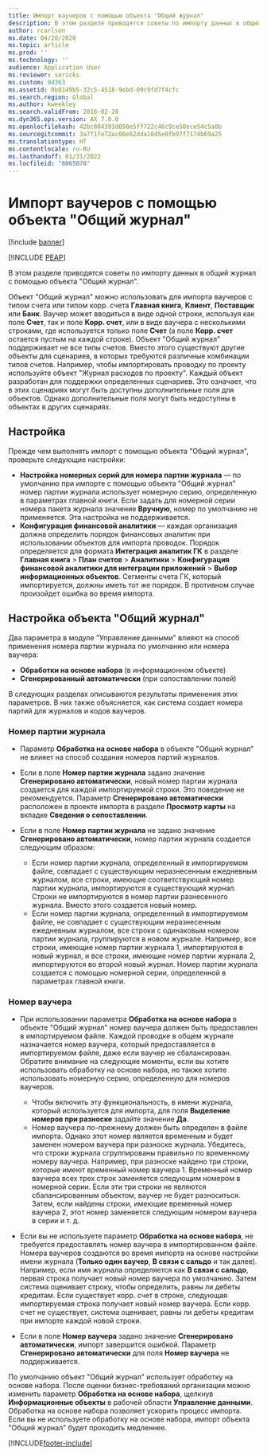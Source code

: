 ```yaml
---
title: Импорт ваучеров с помощью объекта "Общий журнал"
description: В этом разделе приводятся советы по импорту данных в общий журнал с помощью объекта "Общий журнал".
author: rcarlson
ms.date: 04/20/2020
ms.topic: article
ms.prod: ''
ms.technology: ''
audience: Application User
ms.reviewer: sericks
ms.custom: 94363
ms.assetid: 0b8149b5-32c5-4518-9ebd-09c9fd7f4cfc
ms.search.region: Global
ms.author: kweekley
ms.search.validFrom: 2016-02-28
ms.dyn365.ops.version: AX 7.0.0
ms.openlocfilehash: 42bc804393d050e5ff722c46c9ce50ece54c5a0b
ms.sourcegitcommit: 3a7f1fe72ac08e62dda1045e0fb97f7174b69a25
ms.translationtype: HT
ms.contentlocale: ru-RU
ms.lasthandoff: 01/31/2022
ms.locfileid: "8065078"
---
```

# <a name="importing-vouchers-by-using-the-general-journal-entity"></a>Импорт ваучеров с помощью объекта "Общий журнал"

[!include [banner](../includes/banner.md)]


[!INCLUDE [PEAP](../../../includes/peap-1.md)]

В этом разделе приводятся советы по импорту данных в общий журнал с помощью объекта "Общий журнал".

Объект "Общий журнал" можно использовать для импорта ваучеров с типом счета или типом корр. счета **Главная книга**, **Клиент**, **Поставщик** или **Банк**. Ваучер может вводиться в виде одной строки, используя как поле **Счет**, так и поле **Корр. счет**, или в виде ваучера с несколькими строками, где используется только поле **Счет** (а поле **Корр. счет** остается пустым на каждой строке). Объект "Общий журнал" поддерживает не все типы счетов. Вместо этого существуют другие объекты для сценариев, в которых требуются различные комбинации типов счетов. Например, чтобы импортировать проводку по проекту используйте объект "Журнал расходов по проекту". Каждый объект разработан для поддержки определенных сценариев. Это означает, что в этих сценариях могут быть доступны дополнительные поля для объектов. Однако дополнительные поля могут быть недоступны в объектах в других сценариях.

## <a name="setup"></a>Настройка
Прежде чем выполнять импорт с помощью объекта "Общий журнал", проверьте следующие настройки:

- **Настройка номерных серий для номера партии журнала** — по умолчанию при импорте с помощью объекта "Общий журнал" номер партии журнала использует номерную серию, определенную в параметрах главной книги. Если задать для номерной серии номера пакета журнала значение **Вручную**, номер по умолчанию не применяется. Эта настройка не поддерживается.
- **Конфигурация финансовой аналитики** — каждая организация должна определить порядок финансовых аналитик при использовании объектов для импорта проводок. Порядок определяется для формата **Интеграция аналитик ГК** в разделе **Главная книга** &gt; **План счетов** &gt; **Аналитики** &gt; **Конфигурация финансовой аналитики для интеграции приложений** &gt; **Выбор информационных объектов**. Сегменты счета ГК, который импортируется, должны иметь тот же порядок. В противном случае произойдет ошибка во время импорта.

## <a name="general-journal-entity-setup"></a>Настройка объекта "Общий журнал"
Два параметра в модуле "Управление данными" влияют на способ применения номера партии журнала по умолчанию или номера ваучера:

- **Обработки на основе набора** (в информационном объекте)
- **Сгенерированный автоматически** (при сопоставлении полей)

В следующих разделах описываются результаты применения этих параметров. В них также объясняется, как система создает номера партий для журналов и кодов ваучеров.

### <a name="journal-batch-number"></a>Номер партии журнала

- Параметр **Обработка на основе набора** в объекте "Общий журнал" не влияет на способ создания номеров партий журналов.
- Если в поле **Номер партии журнала** задано значение **Сгенерировано автоматически**, новый номер партии журнала создается для каждой импортируемой строки. Это поведение не рекомендуется. Параметр **Сгенерировано автоматически** расположен в проекте импорта в разделе **Просмотр карты** на вкладке **Сведения о сопоставлении**.
- Если в поле **Номер партии журнала** не задано значение **Сгенерировано автоматически**, номер партии журнала создается следующим образом:

    - Если номер партии журнала, определенный в импортируемом файле, совпадает с существующим неразнесенным ежедневным журналом, все строки, имеющие соответствующий номер партии журнала, импортируются в существующий журнал. Строки не импортируются в номер партии разнесенного журнала. Вместо этого создается новый номер.
    - Если номер партии журнала, определенный в импортируемом файле, не совпадает с существующим неразнесенным ежедневным журналом, все строки с одинаковым номером партии журнала, группируются в новом журнале. Например, все строки, имеющие номер партии журнала 1, импортируются в новый журнал, и все строки, имеющие номер партии журнала 2, импортируются во второй новый журнал. Номер партии журнала создается с помощью номерной серии, определенной в параметрах главной книги.

### <a name="voucher-number"></a>Номер ваучера

- При использовании параметра **Обработка на основе набора** в объекте "Общий журнал" номер ваучера должен быть предоставлен в импортируемом файле. Каждой проводке в общем журнале назначается номер ваучера, который предоставляется в импортируемом файле, даже если ваучер не сбалансирован. Обратите внимание на следующие моменты, если вы хотите использовать обработку на основе набора, но также хотите использовать номерную серию, определенную для номеров ваучеров.

    - Чтобы включить эту функциональность, в имени журнала, который используется для импорта, для поля **Выделение номеров при разноске** задайте значение **Да**.
    - Номер ваучера по-прежнему должен быть определен в файле импорта. Однако этот номер является временным и будет заменен номером ваучера при разноске журнала. Убедитесь, что строки журнала сгруппированы правильно по временному номеру ваучера. Например, при разноске найдено три строки, которые имеют временный номер ваучера 1. Временный номер ваучера всех трех строк заменяется следующим номером в номерной серии. Если эти три строки не являются сбалансированным объектом, ваучер не будет разноситься. Затем, если найдены строки, имеющие временный номер ваучера 2, этот номер заменяется следующим номером ваучера в серии и т. д.

- Если вы не используете параметр **Обработка на основе набора**, не требуется предоставлять номер ваучера в импортированном файле. Номера ваучеров создаются во время импорта на основе настройки имени журнала (**Только один ваучер**, **В связи с сальдо** и так далее). Например, если имя журнала определяется как **В связи с сальдо**, первая строка получает новый номер ваучера по умолчанию. Затем система оценивает строку, чтобы определить, равны ли дебеты кредитам. Если существует корр. счет в строке, следующая импортируемая строка получает новый номер ваучера. Если корр. счет не существует, система оценивает, равны ли дебеты кредитам при импорте каждой новой строки.
- Если в поле **Номер ваучера** задано значение **Сгенерировано автоматически**, импорт завершится ошибкой. Параметр **Сгенерировано автоматически** для поля **Номер ваучера** не поддерживается.

По умолчанию объект "Общий журнал" использует обработку на основе набора. После оценки бизнес-требований организации можно изменить параметр **Обработка на основе набора**, щелкнув **Информационные объекты** в рабочей области **Управление данными**. Обработка на основе набора позволяет ускорить процесс импорта. Если вы не используете обработку на основе набора, импорт объекта "Общий журнал" будет проходить медленнее.


[!INCLUDE[footer-include](../../../includes/footer-banner.md)]